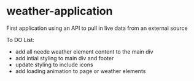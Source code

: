 # weather-application

First application using an API to pull in live data from an external source

To DO List:

- add all neede weather element content to the main div
- add intial styling to main div and footer
- update styling to include icons
- add loading animation to page or weather elements
